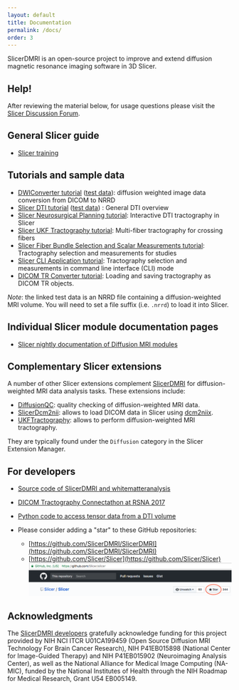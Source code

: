 ```yaml
---
layout: default
title: Documentation
permalink: /docs/
order: 3
---
```


SlicerDMRI is an open-source project to improve and extend diffusion magnetic resonance imaging software in 3D Slicer.

Help!
-----

After reviewing the material below, for usage questions please visit the [Slicer Discussion Forum](https://discourse.slicer.org).

General Slicer guide
---------------------
* [Slicer training](https://www.slicer.org/w/index.php/Documentation/Nightly/Training)

Tutorials and sample data
---------------------
* [DWIConverter tutorial](https://dmri.slicer.org/tutorials/dwi_converter) ([test data](https://github.com/Slicer/slicer.kitware.com-midas3-archive/releases/download/SHA256/717d68b4aee11b8ffba5dd5409ab87a658d9fbef3061a7dcd1088c0bf14a7473)): diffusion weighted image data conversion from DICOM to NRRD
* [Slicer DTI tutorial](https://dmri.slicer.org/tutorials/diffusion_mri_analysis) ([test data](https://github.com/SlicerDMRI/SlicerDMRI/releases/download/v1.0.0/Dti_tutorial_data.zip)) : General DTI overview
* [Slicer Neurosurgical Planning tutorial](https://dmri.slicer.org/tutorials/neurosurgical_planning_dti): Interactive DTI tractography in Slicer
* [Slicer UKF Tractography tutorial](https://dmri.slicer.org/tutorials/ukf_tractography): Multi-fiber tractography for crossing fibers
* [Slicer Fiber Bundle Selection and Scalar Measurements tutorial](https://dmri.slicer.org/tutorials/tractography_measurement): Tractography selection and measurements for studies
* [Slicer CLI Application tutorial](https://dmri.slicer.org/tutorials/cli_measurements): Tractography selection and measurements in command line interface (CLI) mode
* [DICOM TR Converter tutorial](https://dmri.slicer.org/tutorials/dicom_tractography): Loading and saving tractography as DICOM TR objects.

*Note*: the linked test data is an NRRD file containing a diffusion-weighted MRI volume. You will need to set a file
suffix (i.e. `.nrrd`) to load it into Slicer.

Individual Slicer module documentation pages
---------------------
* [Slicer nightly documentation of Diffusion MRI modules](https://slicer.readthedocs.io/en/latest/user_guide/modules/index.html#diffusion)

Complementary Slicer extensions
-------------------------------
A number of other Slicer extensions complement [SlicerDMRI](https://github.com/SlicerDMRI/SlicerDMRI) for
diffusion-weighted MRI data analysis tasks. These extensions include:

- [DiffusionQC](https://github.com/pnlbwh/SlicerDiffusionQC): quality checking of diffusion-weighted MRI data.
- [SlicerDcm2nii](https://github.com/SlicerDMRI/SlicerDcm2nii): allows to load DICOM data in Slicer using [dcm2niix](https://github.com/rordenlab/dcm2niix).
- [UKFTractography](https://github.com/pnlbwh/ukftractography): allows to perform diffusion-weighted MRI tractography.

They are typically found under the `Diffusion` category in the Slicer Extension Manager.

For developers
---------------------
* [Source code of SlicerDMRI and whitematteranalysis](https://github.com/SlicerDMRI)
* [DICOM Tractography Connectathon at RSNA 2017](https://qiicr.gitbooks.io/dicom4qi/content/instructions/tractography-results-dicom-tr.html)
* [Python code to access tensor data from a DTI volume](https://slicer.readthedocs.io/en/latest/developer_guide/script_repository/volumes.html#access-values-in-a-dti-tensor-volume)

* Please consider adding a "star" to these GitHub repositories:
    * [https://github.com/SlicerDMRI/SlicerDMRI](https://github.com/SlicerDMRI/SlicerDMRI)
    * [https://github.com/Slicer/Slicer](https://github.com/Slicer/Slicer)
    ![While logged in to GitHub, please visit the two links above and select the "Star" button at the top right of the screen](../images/repo_star.png)

Acknowledgments
---------------

The [SlicerDMRI developers](https://github.com/orgs/SlicerDMRI/people)
gratefully acknowledge funding for this project provided by NIH NCI ITCR U01CA199459 (Open Source Diffusion MRI Technology For Brain Cancer Research), NIH P41EB015898 (National Center for Image-Guided Therapy) and NIH P41EB015902 (Neuroimaging Analysis Center), as well as the National Alliance for Medical Image Computing (NA-MIC), funded by the National Institutes of Health through the NIH Roadmap for Medical Research, Grant U54 EB005149.

